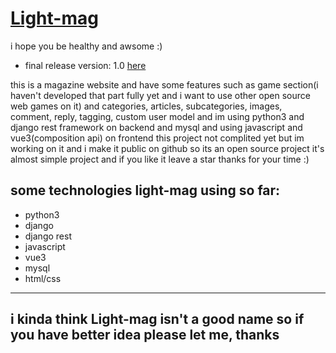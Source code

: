 # [Light-mag](https://light-mag.ir)
i hope you be healthy and awsome :)

* final release version: 1.0 [here](https://light-mag.ir)

this is a magazine website and have some features such as game section(i haven't developed that part fully yet and i want to use other open source web games on it) and categories, articles, subcategories, images, comment, reply, tagging, custom user model and im using python3 and django rest framework on backend and mysql and using javascript and vue3(composition api) on frontend
this project not complited yet but im working on it and i make it public on github so its an open source project it's almost simple project and if you like it leave a star thanks for your time :)
## some technologies light-mag using so far:
* python3
* django
* django rest
* javascript
* vue3
* mysql
* html/css
----

## i kinda think Light-mag isn't a good name so if you have better idea please let me, thanks